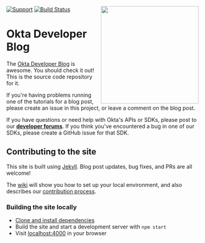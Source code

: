 [<img src="https://devforum.okta.com/uploads/oktadev/original/1X/0c6402653dfb70edc661d4976a43a46f33e5e919.png" align="right" width="256px"/>][doc]

[![Support](https://img.shields.io/badge/support-developer%20forum-blue.svg)][devforum] [![Build Status](https://travis-ci.org/okta/okta.github.io.svg?branch=source)](https://travis-ci.org/okta/okta.github.io)

# Okta Developer Blog

The [Okta Developer Blog][blog] is awesome. You should check it out! This is the source code repository for it.

If you're having problems running one of the tutorials for a blog post, please create an issue in this project, or leave a comment on the blog post.

If you have questions or need help with Okta's APIs or SDKs, please post to our **[developer forums][devforum]**. If you think you've encountered a bug in one of our SDKs, please create a GitHub issue for that SDK.

## Contributing to the site

This site is built using [Jekyll](http://jekyllrb.com/). Blog post updates, bug fixes, and PRs are all welcome!

The [wiki](https://github.com/okta/okta.github.io/wiki) will show you how to set up your local environment, and also describes our [contribution process](https://github.com/okta/okta.github.io/wiki/Contributing-to-the-Site#you-are-making-a-non-blog-change).

### Building the site locally
- [Clone and install dependencies](https://github.com/okta/okta.github.io/wiki/Setting-Up-Your-Environment)
- Build the site and start a development server with `npm start`
- Visit [localhost:4000](http://localhost:4000) in your browser

[doc]: https://developer.okta.com
[blog]: https://developer.okta.com/blog
[devforum]: https://devforum.okta.com
